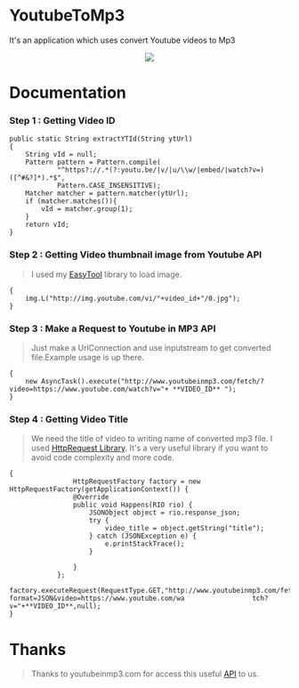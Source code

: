 # YoutubeToMp3
It's an application which uses convert Youtube videos to Mp3
<p align="center">
<img src="http://i.hizliresim.com/yL6MRn.png"/>
</p>

# Documentation

### Step 1 : Getting Video ID

    public static String extractYTId(String ytUrl) 
    {
        String vId = null;
        Pattern pattern = Pattern.compile(
                "^https?://.*(?:youtu.be/|v/|u/\\w/|embed/|watch?v=)([^#&?]*).*$",
                Pattern.CASE_INSENSITIVE);
        Matcher matcher = pattern.matcher(ytUrl);
        if (matcher.matches()){
            vId = matcher.group(1);
        }
        return vId;
    }
    
### Step 2 : Getting Video thumbnail image from Youtube API
> I used my [EasyTool](https://github.com/TayfunCesur/EasyTool) library to load image.

    {
        img.L("http://img.youtube.com/vi/"+video_id+"/0.jpg");
    }
    
### Step 3 : Make a Request to Youtube in MP3 API
> Just make a UrlConnection and use inputstream to get converted file.Example usage is up there.

    {
        new AsyncTask().execute("http://www.youtubeinmp3.com/fetch/?video=https://www.youtube.com/watch?v="+ **VIDEO_ID** ");
    }

### Step 4 : Getting Video Title
> We need the title of video to writing name of converted mp3 file. I used [HttpRequest Library](https://github.com/KroneckerX/Http-Request). It's a very useful library if you want to avoid code complexity and more code.
    

    {
                    HttpRequestFactory factory = new HttpRequestFactory(getApplicationContext()) {
                    @Override
                    public void Happens(RIO rio) {
                        JSONObject object = rio.response_json;
                        try {
                            video_title = object.getString("title");
                        } catch (JSONException e) {
                            e.printStackTrace();
                        }
                        
                    }
                };
                factory.executeRequest(RequestType.GET,"http://www.youtubeinmp3.com/fetch/?format=JSON&video=https://www.youtube.com/wa                 tch?v="+**VIDEO_ID**,null);
    }

# Thanks
> Thanks to youtubeinmp3.com for access this useful [API](http://www.youtubeinmp3.com/api/) to us.


